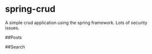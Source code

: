 # spring-crud
A simple crud application using the spring framework. Lots of security issues.

##Posts


##Search


